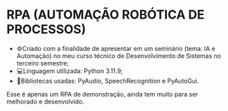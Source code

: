 <h1>RPA (AUTOMAÇÃO ROBÓTICA DE PROCESSOS)</h1>

- ⚙️Criado com a finalidade de apresentar em um seminário (tema: IA e Automação) no meu curso técnico de Desenvolvimento de Sistemas no terceiro semestre;
- 💻Linguagem utilizada: Python 3.11.9;
- 📂Bibliotecas usadas: PyAudio, SpeechRecognition e PyAutoGui.

<p>Esse é apenas um RPA de demonstração, ainda tem muito para ser melhorado e desenvolvido.</p>
